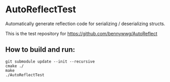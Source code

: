# AutoReflectTest

Automatically generate reflection code for serializing / deserializing structs.

This is the test repository for https://github.com/bennywwg/AutoReflect

## How to build and run:
```
git submodule update --init --recursive
cmake ./
make
./AutoReflectTest
```
